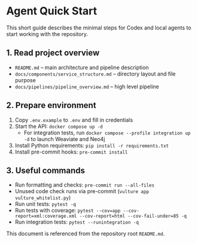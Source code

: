 # Agent Quick Start

This short guide describes the minimal steps for Codex and local agents to start working with the repository.

## 1. Read project overview
- `README.md` – main architecture and pipeline description
- `docs/components/service_structure.md` – directory layout and file purpose
- `docs/pipelines/pipeline_overview.md` – high level pipeline

## 2. Prepare environment
1. Copy `.env.example` to `.env` and fill in credentials
2. Start the API: `docker compose up -d`
   - For integration tests, run `docker compose --profile integration up -d` to
     launch Weaviate and Neo4j
3. Install Python requirements: `pip install -r requirements.txt`
4. Install pre-commit hooks: `pre-commit install`

## 3. Useful commands
- Run formatting and checks: `pre-commit run --all-files`
- Unused code check runs via pre-commit (`vulture app vulture_whitelist.py`)
- Run unit tests: `pytest -q`
- Run tests with coverage: `pytest --cov=app --cov-report=xml:coverage.xml --cov-report=html --cov-fail-under=85 -q`
- Run integration tests: `pytest --runintegration -q`

This document is referenced from the repository root `README.md`.
